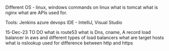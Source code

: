 Different OS - linux, windows
commands on linux
what is tomcat
what is nginx
what are APIs used for.

Tools:
Jenkins
azure devops
IDE - IntelliJ, Visual Studio

15-Dec-23
TO DO
what is route53
what is Dns, cname, A record
load balancer in aws and different types of load balancers
what are target hosts
what is nslookup used for
difference between http and https

